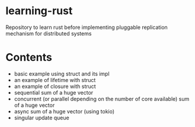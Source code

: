 # learning-rust
Repository to learn rust before implementing pluggable replication mechanism for distributed systems

# Contents

- basic example using struct and its impl
- an example of lifetime with struct
- an example of closure with struct
- sequential sum of a huge vector
- concurrent (or parallel depending on the number of core available) sum of a huge vector
- async sum of a huge vector (using tokio)
- singular update queue
